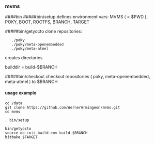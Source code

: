 ### mvms

####bin
#####bin/setup
defines environment vars: MVMS ( = $PWD ), POKY, BOOT, ROOTFS, BRANCH, TARGET

#####bin/getyocto
clone repositories:
```
   ./poky
   ./poky/meta-openembedded
   ./poky/meta-atmel
```
creates directories

builddir = build-$BRANCH

#####bin/checkout
checkout repositories ( poky, meta-openembedded, meta-atmel ) to $BRANCH

#### usage example

```
cd /data
git clone https://github.com/WernerArmingeon/mvms.git
cd mvms

. bin/setup

bin/getyocto
source oe-init-build-env build-$BRANCH
bitbake $TARGET
```

